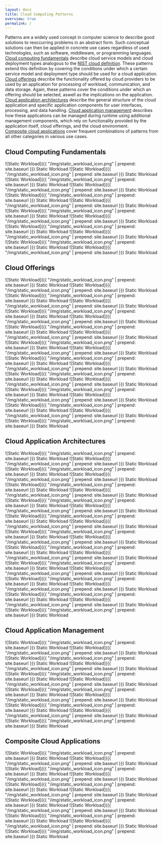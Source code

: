 ```yaml
---
layout: docs
title: Cloud Computing Patterns
overview: true
permalink: /
---
```


Patterns are a widely used concept in computer science to describe good solutions to reoccurring problems in an abstract form. Such conceptual solutions can then be applied in concrete use cases regardless of used technologies, such as software, middleware, or programming languages.<br>
[Cloud computing fundamentals](#cloud-computing-fundamentals) describe cloud service models and cloud deployment types analogous to the [NIST cloud definition](http://nvlpubs.nist.gov/nistpubs/Legacy/SP/nistspecialpublication800-145.pdf). These patterns extend this definition by covering the conditions under which a certain service model and deployment type should be used for a cloud application.<br> 
[Cloud offerings](#cloud-offerings) describe the functionality offered by cloud providers to be used by an application for processing of workload, communication, and data storage. Again, these patterns cover the conditions under which an offering should be selected, aswell as the implications on the application.<br> 
[Cloud application architectures](#cloud-application-architectures) describe the general structure of the cloud application and specific application components for user interfaces, processing, and data handling. 
[Cloud application management](#cloud-application-management) describes how these applications can be managed during runtime using additional management components, which rely on functionality provided by the application itself, cloud offerings, and the cloud environment.<br>
[Composite cloud applications](#composite-cloud-applications) cover frequent combinations of patterns from all other categories in various use cases.

## Cloud Computing Fundamentals

<span class="patternicon">
![Static Workload]({{ "/img/static_workload_icon.png" | prepend: site.baseurl }})
Static Workload
</span>
<span class="patternicon">
![Static Workload]({{ "/img/static_workload_icon.png" | prepend: site.baseurl }})
Static Workload
</span>
<span class="patternicon">
![Static Workload]({{ "/img/static_workload_icon.png" | prepend: site.baseurl }})
Static Workload
</span>
<span class="patternicon">
![Static Workload]({{ "/img/static_workload_icon.png" | prepend: site.baseurl }})
Static Workload
</span>
<span class="patternicon">
![Static Workload]({{ "/img/static_workload_icon.png" | prepend: site.baseurl }})
Static Workload
</span>
<span class="patternicon">
![Static Workload]({{ "/img/static_workload_icon.png" | prepend: site.baseurl }})
Static Workload
</span>
<span class="patternicon">
![Static Workload]({{ "/img/static_workload_icon.png" | prepend: site.baseurl }})
Static Workload
</span>
<span class="patternicon">
![Static Workload]({{ "/img/static_workload_icon.png" | prepend: site.baseurl }})
Static Workload
</span>
<span class="patternicon">
![Static Workload]({{ "/img/static_workload_icon.png" | prepend: site.baseurl }})
Static Workload
</span>
<span class="patternicon">
![Static Workload]({{ "/img/static_workload_icon.png" | prepend: site.baseurl }})
Static Workload
</span>
<span class="patternicon">
![Static Workload]({{ "/img/static_workload_icon.png" | prepend: site.baseurl }})
Static Workload
</span>
<span class="patternicon">
![Static Workload]({{ "/img/static_workload_icon.png" | prepend: site.baseurl }})
Static Workload
</span>
<div class="afterpatternicon"></div>

## Cloud Offerings

<span class="patternicon">
![Static Workload]({{ "/img/static_workload_icon.png" | prepend: site.baseurl }})
Static Workload
</span>
<span class="patternicon">
![Static Workload]({{ "/img/static_workload_icon.png" | prepend: site.baseurl }})
Static Workload
</span>
<span class="patternicon">
![Static Workload]({{ "/img/static_workload_icon.png" | prepend: site.baseurl }})
Static Workload
</span>
<span class="patternicon">
![Static Workload]({{ "/img/static_workload_icon.png" | prepend: site.baseurl }})
Static Workload
</span>
<span class="patternicon">
![Static Workload]({{ "/img/static_workload_icon.png" | prepend: site.baseurl }})
Static Workload
</span>
<span class="patternicon">
![Static Workload]({{ "/img/static_workload_icon.png" | prepend: site.baseurl }})
Static Workload
</span>
<span class="patternicon">
![Static Workload]({{ "/img/static_workload_icon.png" | prepend: site.baseurl }})
Static Workload
</span>
<span class="patternicon">
![Static Workload]({{ "/img/static_workload_icon.png" | prepend: site.baseurl }})
Static Workload
</span>
<span class="patternicon">
![Static Workload]({{ "/img/static_workload_icon.png" | prepend: site.baseurl }})
Static Workload
</span>
<span class="patternicon">
![Static Workload]({{ "/img/static_workload_icon.png" | prepend: site.baseurl }})
Static Workload
</span>
<span class="patternicon">
![Static Workload]({{ "/img/static_workload_icon.png" | prepend: site.baseurl }})
Static Workload
</span>
<span class="patternicon">
![Static Workload]({{ "/img/static_workload_icon.png" | prepend: site.baseurl }})
Static Workload
</span>
<span class="patternicon">
![Static Workload]({{ "/img/static_workload_icon.png" | prepend: site.baseurl }})
Static Workload
</span>
<span class="patternicon">
![Static Workload]({{ "/img/static_workload_icon.png" | prepend: site.baseurl }})
Static Workload
</span>
<span class="patternicon">
![Static Workload]({{ "/img/static_workload_icon.png" | prepend: site.baseurl }})
Static Workload
</span>
<span class="patternicon">
![Static Workload]({{ "/img/static_workload_icon.png" | prepend: site.baseurl }})
Static Workload
</span>
<span class="patternicon">
![Static Workload]({{ "/img/static_workload_icon.png" | prepend: site.baseurl }})
Static Workload
</span>
<span class="patternicon">
![Static Workload]({{ "/img/static_workload_icon.png" | prepend: site.baseurl }})
Static Workload
</span>
<span class="patternicon">
![Static Workload]({{ "/img/static_workload_icon.png" | prepend: site.baseurl }})
Static Workload
</span>
<div class="afterpatternicon"></div>

## Cloud Application Architectures

<span class="patternicon">
![Static Workload]({{ "/img/static_workload_icon.png" | prepend: site.baseurl }})
Static Workload
</span>
<span class="patternicon">
![Static Workload]({{ "/img/static_workload_icon.png" | prepend: site.baseurl }})
Static Workload
</span>
<span class="patternicon">
![Static Workload]({{ "/img/static_workload_icon.png" | prepend: site.baseurl }})
Static Workload
</span>
<span class="patternicon">
![Static Workload]({{ "/img/static_workload_icon.png" | prepend: site.baseurl }})
Static Workload
</span>
<span class="patternicon">
![Static Workload]({{ "/img/static_workload_icon.png" | prepend: site.baseurl }})
Static Workload
</span>
<span class="patternicon">
![Static Workload]({{ "/img/static_workload_icon.png" | prepend: site.baseurl }})
Static Workload
</span>
<span class="patternicon">
![Static Workload]({{ "/img/static_workload_icon.png" | prepend: site.baseurl }})
Static Workload
</span>
<span class="patternicon">
![Static Workload]({{ "/img/static_workload_icon.png" | prepend: site.baseurl }})
Static Workload
</span>
<span class="patternicon">
![Static Workload]({{ "/img/static_workload_icon.png" | prepend: site.baseurl }})
Static Workload
</span>
<span class="patternicon">
![Static Workload]({{ "/img/static_workload_icon.png" | prepend: site.baseurl }})
Static Workload
</span>
<span class="patternicon">
![Static Workload]({{ "/img/static_workload_icon.png" | prepend: site.baseurl }})
Static Workload
</span>
<span class="patternicon">
![Static Workload]({{ "/img/static_workload_icon.png" | prepend: site.baseurl }})
Static Workload
</span>
<span class="patternicon">
![Static Workload]({{ "/img/static_workload_icon.png" | prepend: site.baseurl }})
Static Workload
</span>
<span class="patternicon">
![Static Workload]({{ "/img/static_workload_icon.png" | prepend: site.baseurl }})
Static Workload
</span>
<span class="patternicon">
![Static Workload]({{ "/img/static_workload_icon.png" | prepend: site.baseurl }})
Static Workload
</span>
<span class="patternicon">
![Static Workload]({{ "/img/static_workload_icon.png" | prepend: site.baseurl }})
Static Workload
</span>
<span class="patternicon">
![Static Workload]({{ "/img/static_workload_icon.png" | prepend: site.baseurl }})
Static Workload
</span>
<span class="patternicon">
![Static Workload]({{ "/img/static_workload_icon.png" | prepend: site.baseurl }})
Static Workload
</span>
<span class="patternicon">
![Static Workload]({{ "/img/static_workload_icon.png" | prepend: site.baseurl }})
Static Workload
</span>
<span class="patternicon">
![Static Workload]({{ "/img/static_workload_icon.png" | prepend: site.baseurl }})
Static Workload
</span>
<span class="patternicon">
![Static Workload]({{ "/img/static_workload_icon.png" | prepend: site.baseurl }})
Static Workload
</span>
<div class="afterpatternicon"></div>

## Cloud Application Management

<span class="patternicon">
![Static Workload]({{ "/img/static_workload_icon.png" | prepend: site.baseurl }})
Static Workload
</span>
<span class="patternicon">
![Static Workload]({{ "/img/static_workload_icon.png" | prepend: site.baseurl }})
Static Workload
</span>
<span class="patternicon">
![Static Workload]({{ "/img/static_workload_icon.png" | prepend: site.baseurl }})
Static Workload
</span>
<span class="patternicon">
![Static Workload]({{ "/img/static_workload_icon.png" | prepend: site.baseurl }})
Static Workload
</span>
<span class="patternicon">
![Static Workload]({{ "/img/static_workload_icon.png" | prepend: site.baseurl }})
Static Workload
</span>
<span class="patternicon">
![Static Workload]({{ "/img/static_workload_icon.png" | prepend: site.baseurl }})
Static Workload
</span>
<span class="patternicon">
![Static Workload]({{ "/img/static_workload_icon.png" | prepend: site.baseurl }})
Static Workload
</span>
<span class="patternicon">
![Static Workload]({{ "/img/static_workload_icon.png" | prepend: site.baseurl }})
Static Workload
</span>
<span class="patternicon">
![Static Workload]({{ "/img/static_workload_icon.png" | prepend: site.baseurl }})
Static Workload
</span>
<span class="patternicon">
![Static Workload]({{ "/img/static_workload_icon.png" | prepend: site.baseurl }})
Static Workload
</span>
<span class="patternicon">
![Static Workload]({{ "/img/static_workload_icon.png" | prepend: site.baseurl }})
Static Workload
</span>
<div class="afterpatternicon"></div>

## Composite Cloud Applications

<span class="patternicon">
![Static Workload]({{ "/img/static_workload_icon.png" | prepend: site.baseurl }})
Static Workload
</span>
<span class="patternicon">
![Static Workload]({{ "/img/static_workload_icon.png" | prepend: site.baseurl }})
Static Workload
</span>
<span class="patternicon">
![Static Workload]({{ "/img/static_workload_icon.png" | prepend: site.baseurl }})
Static Workload
</span>
<span class="patternicon">
![Static Workload]({{ "/img/static_workload_icon.png" | prepend: site.baseurl }})
Static Workload
</span>
<span class="patternicon">
![Static Workload]({{ "/img/static_workload_icon.png" | prepend: site.baseurl }})
Static Workload
</span>
<span class="patternicon">
![Static Workload]({{ "/img/static_workload_icon.png" | prepend: site.baseurl }})
Static Workload
</span>
<span class="patternicon">
![Static Workload]({{ "/img/static_workload_icon.png" | prepend: site.baseurl }})
Static Workload
</span>
<span class="patternicon">
![Static Workload]({{ "/img/static_workload_icon.png" | prepend: site.baseurl }})
Static Workload
</span>
<span class="patternicon">
![Static Workload]({{ "/img/static_workload_icon.png" | prepend: site.baseurl }})
Static Workload
</span>
<span class="patternicon">
![Static Workload]({{ "/img/static_workload_icon.png" | prepend: site.baseurl }})
Static Workload
</span>
<span class="patternicon">
![Static Workload]({{ "/img/static_workload_icon.png" | prepend: site.baseurl }})
Static Workload
</span>
<div class="afterpatternicon"></div>
